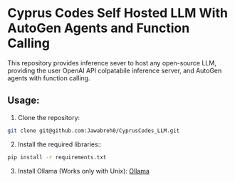 # Cyprus Codes Self Hosted LLM With AutoGen Agents and Function Calling

This repository provides inference sever to host any open-source LLM, providing the user OpenAI API colpatabile inference server, and AutoGen agents with function calling.

## Usage:
1. Clone the repository: 
```bash
git clone git@github.com:Jawabreh0/CyprusCodes_LLM.git
```

2. Install the required libraries::
```bash
pip install -r requirements.txt
```

3. Install Ollama (Works only with Unix):
[Ollama](https://ollama.ai/)

